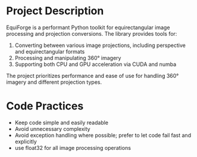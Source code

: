 # Project Description

EquiForge is a performant Python toolkit for equirectangular image processing and projection conversions. The library provides tools for:

1. Converting between various image projections, including perspective and equirectangular formats
2. Processing and manipulating 360° imagery
3. Supporting both CPU and GPU acceleration via CUDA and numba

The project prioritizes performance and ease of use for handling 360° imagery and different projection types.

# Code Practices

- Keep code simple and easily readable
- Avoid unnecessary complexity
- Avoid exception handling where possible; prefer to let code fail fast and explicitly
- use float32 for all image processing operations


